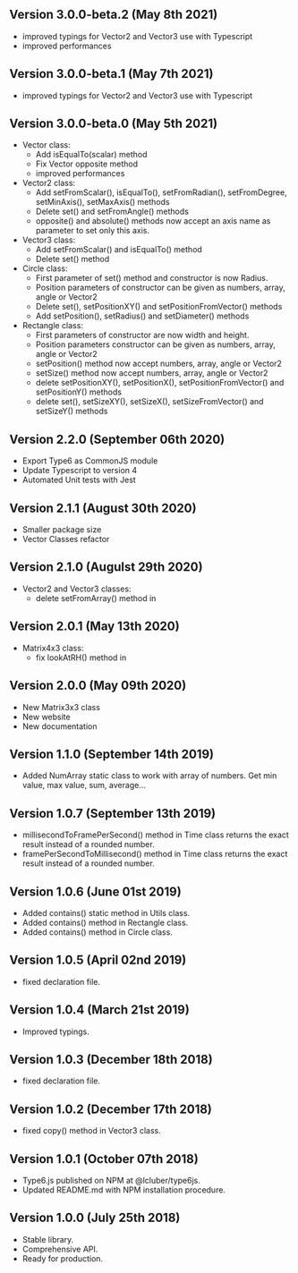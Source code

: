 Version 3.0.0-beta.2 (May 8th 2021)
-----------------------------
 * improved typings for Vector2 and Vector3 use with Typescript
 * improved performances

Version 3.0.0-beta.1 (May 7th 2021)
-----------------------------
 * improved typings for Vector2 and Vector3 use with Typescript

Version 3.0.0-beta.0 (May 5th 2021)
-----------------------------
 * Vector class:
    * Add isEqualTo(scalar) method
    * Fix Vector opposite method
    * improved performances
 * Vector2 class:
    * Add setFromScalar(), isEqualTo(), setFromRadian(), setFromDegree, setMinAxis(), setMaxAxis() methods
    * Delete set() and setFromAngle() methods
    * opposite() and absolute() methods now accept an axis name as parameter to set only this axis.
 * Vector3 class:
    * Add setFromScalar() and isEqualTo() method
    * Delete set() method
 * Circle class:
    * First parameter of set() method and constructor is now Radius.
    * Position parameters of constructor can be given as numbers, array, angle or Vector2
    * Delete set(), setPositionXY() and setPositionFromVector() methods 
    * Add setPosition(), setRadius() and setDiameter() methods
 * Rectangle class:
    * First parameters of constructor are now width and height.
    * Position parameters constructor can be given as numbers, array, angle or Vector2
    * setPosition() method now accept numbers, array, angle or Vector2
    * setSize() method now accept numbers, array, angle or Vector2
    * delete setPositionXY(), setPositionX(), setPositionFromVector() and setPositionY() methods
    * delete set(), setSizeXY(), setSizeX(), setSizeFromVector() and setSizeY() methods

Version 2.2.0 (September 06th 2020)
-----------------------------
 * Export Type6 as CommonJS module
 * Update Typescript to version 4
 * Automated Unit tests with Jest

Version 2.1.1 (August 30th 2020)
-----------------------------
 * Smaller package size
 * Vector Classes refactor

Version 2.1.0 (Augulst 29th 2020)
-----------------------------
 * Vector2 and Vector3 classes: 
    * delete setFromArray() method in 

Version 2.0.1 (May 13th 2020)
-----------------------------
 * Matrix4x3 class:
    * fix lookAtRH() method in 

Version 2.0.0 (May 09th 2020)
-----------------------------
 * New Matrix3x3 class
 * New website
 * New documentation

Version 1.1.0 (September 14th 2019)
-----------------------------
 * Added NumArray static class to work with array of numbers. Get min value, max value, sum, average...

Version 1.0.7 (September 13th 2019)
-----------------------------
 * millisecondToFramePerSecond() method in Time class returns the exact result instead of a rounded number.
 * framePerSecondToMillisecond() method in Time class returns the exact result instead of a rounded number.

Version 1.0.6 (June 01st 2019)
-----------------------------
 * Added contains() static method in Utils class.
 * Added contains() method in Rectangle class.
 * Added contains() method in Circle class.

Version 1.0.5 (April 02nd 2019)
-----------------------------
 * fixed declaration file.

Version 1.0.4 (March 21st 2019)
-----------------------------
 * Improved typings.

Version 1.0.3 (December 18th 2018)
-----------------------------
 * fixed declaration file.

Version 1.0.2 (December 17th 2018)
-----------------------------
 * fixed copy() method in Vector3 class.

Version 1.0.1 (October 07th 2018)
-----------------------------
 * Type6.js published on NPM at @lcluber/type6js.
 * Updated README.md with NPM installation procedure.

Version 1.0.0 (July 25th 2018)
-----------------------------
 * Stable library.
 * Comprehensive API.
 * Ready for production.
